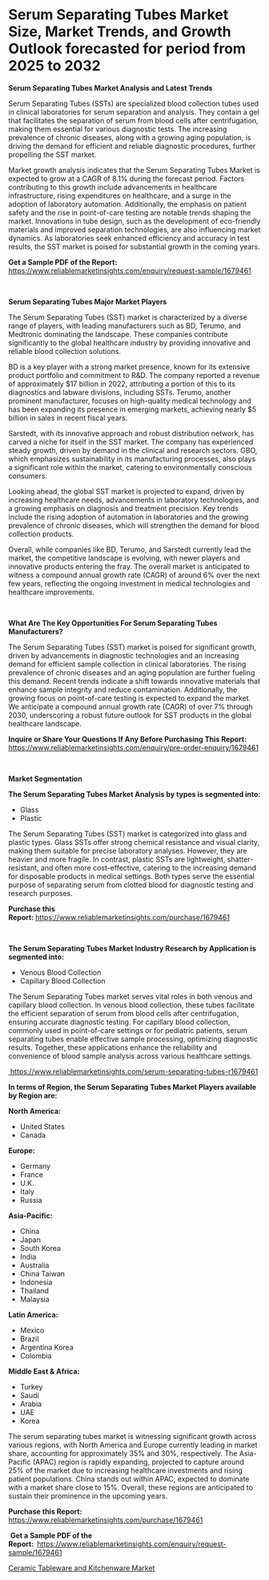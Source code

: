 <p><h1>Serum Separating Tubes Market Size, Market Trends, and Growth Outlook forecasted for period from 2025 to 2032</h1></p><p><strong>Serum Separating Tubes Market Analysis and Latest Trends</strong></p>
<p><p>Serum Separating Tubes (SSTs) are specialized blood collection tubes used in clinical laboratories for serum separation and analysis. They contain a gel that facilitates the separation of serum from blood cells after centrifugation, making them essential for various diagnostic tests. The increasing prevalence of chronic diseases, along with a growing aging population, is driving the demand for efficient and reliable diagnostic procedures, further propelling the SST market.</p><p>Market growth analysis indicates that the Serum Separating Tubes Market is expected to grow at a CAGR of 8.1% during the forecast period. Factors contributing to this growth include advancements in healthcare infrastructure, rising expenditures on healthcare, and a surge in the adoption of laboratory automation. Additionally, the emphasis on patient safety and the rise in point-of-care testing are notable trends shaping the market. Innovations in tube design, such as the development of eco-friendly materials and improved separation technologies, are also influencing market dynamics. As laboratories seek enhanced efficiency and accuracy in test results, the SST market is poised for substantial growth in the coming years.</p></p>
<p><strong>Get a Sample PDF of the Report:&nbsp;</strong> <a href="https://www.reliablemarketinsights.com/enquiry/request-sample/1679461?utm_campaign=3170&utm_medium=2&utm_source=Github&utm_content=ia&utm_term=25032025&utm_id=serum-separating-tubes">https://www.reliablemarketinsights.com/enquiry/request-sample/1679461</a></p>
<p>&nbsp;</p>
<p><strong>Serum Separating Tubes Major Market Players</strong></p>
<p><p>The Serum Separating Tubes (SST) market is characterized by a diverse range of players, with leading manufacturers such as BD, Terumo, and Medtronic dominating the landscape. These companies contribute significantly to the global healthcare industry by providing innovative and reliable blood collection solutions.</p><p>BD is a key player with a strong market presence, known for its extensive product portfolio and commitment to R&D. The company reported a revenue of approximately $17 billion in 2022, attributing a portion of this to its diagnostics and labware divisions, including SSTs. Terumo, another prominent manufacturer, focuses on high-quality medical technology and has been expanding its presence in emerging markets, achieving nearly $5 billion in sales in recent fiscal years.</p><p>Sarstedt, with its innovative approach and robust distribution network, has carved a niche for itself in the SST market. The company has experienced steady growth, driven by demand in the clinical and research sectors. GBO, which emphasizes sustainability in its manufacturing processes, also plays a significant role within the market, catering to environmentally conscious consumers.</p><p>Looking ahead, the global SST market is projected to expand, driven by increasing healthcare needs, advancements in laboratory technologies, and a growing emphasis on diagnosis and treatment precision. Key trends include the rising adoption of automation in laboratories and the growing prevalence of chronic diseases, which will strengthen the demand for blood collection products.</p><p>Overall, while companies like BD, Terumo, and Sarstedt currently lead the market, the competitive landscape is evolving, with newer players and innovative products entering the fray. The overall market is anticipated to witness a compound annual growth rate (CAGR) of around 6% over the next few years, reflecting the ongoing investment in medical technologies and healthcare improvements.</p></p>
<p>&nbsp;</p>
<p><strong>What Are The Key Opportunities For Serum Separating Tubes Manufacturers?</strong></p>
<p><p>The Serum Separating Tubes (SST) market is poised for significant growth, driven by advancements in diagnostic technologies and an increasing demand for efficient sample collection in clinical laboratories. The rising prevalence of chronic diseases and an aging population are further fueling this demand. Recent trends indicate a shift towards innovative materials that enhance sample integrity and reduce contamination. Additionally, the growing focus on point-of-care testing is expected to expand the market. We anticipate a compound annual growth rate (CAGR) of over 7% through 2030, underscoring a robust future outlook for SST products in the global healthcare landscape.</p></p>
<p><strong>Inquire or Share Your Questions If Any Before Purchasing This Report:</strong> <a href="https://www.reliablemarketinsights.com/enquiry/pre-order-enquiry/1679461?utm_campaign=3170&utm_medium=2&utm_source=Github&utm_content=ia&utm_term=25032025&utm_id=serum-separating-tubes">https://www.reliablemarketinsights.com/enquiry/pre-order-enquiry/1679461</a></p>
<p>&nbsp;</p>
<p><strong>Market Segmentation</strong></p>
<p><strong>The Serum Separating Tubes Market Analysis by types is segmented into:</strong></p>
<p><ul><li>Glass</li><li>Plastic</li></ul></p>
<p><p>The Serum Separating Tubes (SST) market is categorized into glass and plastic types. Glass SSTs offer strong chemical resistance and visual clarity, making them suitable for precise laboratory analyses. However, they are heavier and more fragile. In contrast, plastic SSTs are lightweight, shatter-resistant, and often more cost-effective, catering to the increasing demand for disposable products in medical settings. Both types serve the essential purpose of separating serum from clotted blood for diagnostic testing and research purposes.</p></p>
<p><strong>Purchase this Report:&nbsp;</strong><a href="https://www.reliablemarketinsights.com/purchase/1679461?utm_campaign=3170&utm_medium=2&utm_source=Github&utm_content=ia&utm_term=25032025&utm_id=serum-separating-tubes">https://www.reliablemarketinsights.com/purchase/1679461</a></p>
<p>&nbsp;</p>
<p><strong>The Serum Separating Tubes Market Industry Research by Application is segmented into:</strong></p>
<p><ul><li>Venous Blood Collection</li><li>Capillary Blood Collection</li></ul></p>
<p><p>The Serum Separating Tubes market serves vital roles in both venous and capillary blood collection. In venous blood collection, these tubes facilitate the efficient separation of serum from blood cells after centrifugation, ensuring accurate diagnostic testing. For capillary blood collection, commonly used in point-of-care settings or for pediatric patients, serum separating tubes enable effective sample processing, optimizing diagnostic results. Together, these applications enhance the reliability and convenience of blood sample analysis across various healthcare settings.</p></p>
<p><a href="https://www.reliablemarketinsights.com/serum-separating-tubes-r1679461?utm_campaign=3170&utm_medium=2&utm_source=Github&utm_content=ia&utm_term=25032025&utm_id=serum-separating-tubes">&nbsp;https://www.reliablemarketinsights.com/serum-separating-tubes-r1679461</a></p>
<p><strong>In terms of Region, the Serum Separating Tubes Market Players available by Region are:</strong></p>
<p>
    <p> <strong> North America: </strong>
        <ul>
            <li>United States</li>
            <li>Canada</li>
        </ul>
        </p> 
    <p> <strong> Europe: </strong>
        <ul>
            <li>Germany</li>
            <li>France</li>
            <li>U.K.</li>
            <li>Italy</li>
            <li>Russia</li>
        </ul>
        </p> 
    <p> <strong> Asia-Pacific: </strong>
        <ul>
            <li>China</li>
            <li>Japan</li>
            <li>South Korea</li>
            <li>India</li>
            <li>Australia</li>
            <li>China Taiwan</li>
            <li>Indonesia</li>
            <li>Thailand</li>
            <li>Malaysia</li>
        </ul>
        </p> 
    <p> <strong> Latin America: </strong>
        <ul>
            <li>Mexico</li>
            <li>Brazil</li>
            <li>Argentina Korea</li>
            <li>Colombia</li>
        </ul>
        </p> 
    <p> <strong> Middle East & Africa: </strong>
        <ul>
            <li>Turkey</li>
            <li>Saudi</li>
            <li>Arabia</li>
            <li>UAE</li>
            <li>Korea</li>
        </ul>
    </p>
    </p>
<p><p>The serum separating tubes market is witnessing significant growth across various regions, with North America and Europe currently leading in market share, accounting for approximately 35% and 30%, respectively. The Asia-Pacific (APAC) region is rapidly expanding, projected to capture around 25% of the market due to increasing healthcare investments and rising patient populations. China stands out within APAC, expected to dominate with a market share close to 15%. Overall, these regions are anticipated to sustain their prominence in the upcoming years.</p></p>
<p><strong>Purchase this Report: </strong><a href="https://www.reliablemarketinsights.com/purchase/1679461?utm_campaign=3170&utm_medium=2&utm_source=Github&utm_content=ia&utm_term=25032025&utm_id=serum-separating-tubes">https://www.reliablemarketinsights.com/purchase/1679461</a></p>
<p>&nbsp;<strong>Get a Sample PDF of the Report:&nbsp;&nbsp;</strong><a href="https://www.reliablemarketinsights.com/enquiry/request-sample/1679461?utm_campaign=3170&utm_medium=2&utm_source=Github&utm_content=ia&utm_term=25032025&utm_id=serum-separating-tubes">https://www.reliablemarketinsights.com/enquiry/request-sample/1679461</a></p>
<p><strong></strong></p>
<p><p><a href="https://github.com/hammelximalschid/Market-Research-Report-List-1/blob/main/ceramic-tableware-and-kitchenware-market.md?utm_campaign=3170&utm_medium=2&utm_source=Github&utm_content=ia&utm_term=25032025&utm_id=serum-separating-tubes">Ceramic Tableware and Kitchenware Market</a></p></p>